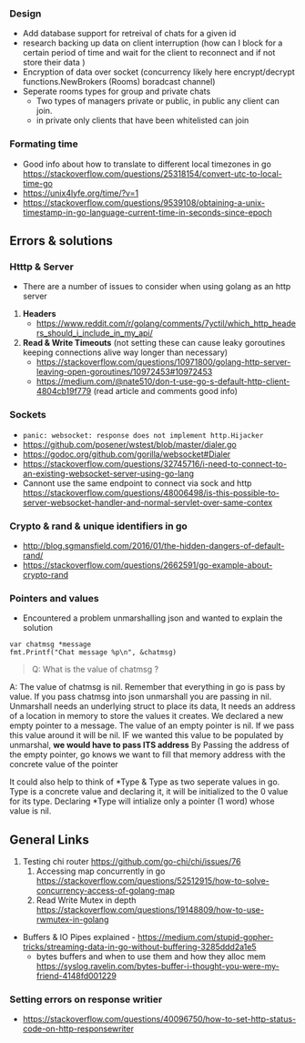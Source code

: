 ### Design
+ Add database support for retreival of chats for a given id 
+ research backing up data on client interruption (how can I block for a certain period of time and wait for the client to reconnect and if not store their data )
+ Encryption of data over socket (concurrency likely here encrypt/decrypt functions.NewBrokers (Rooms) boradcast channel)
+ Seperate rooms types for group and private chats
    + Two types of managers private or public, in public any client can join.
    + in private only clients that have been whitelisted can join



### Formating time
+ Good info about how to translate to different local timezones in go https://stackoverflow.com/questions/25318154/convert-utc-to-local-time-go
+ https://unix4lyfe.org/time/?v=1
+ https://stackoverflow.com/questions/9539108/obtaining-a-unix-timestamp-in-go-language-current-time-in-seconds-since-epoch


## Errors & solutions
### Htttp & Server
+ There are a number of issues to consider when using golang as an http server
1. __Headers__
    + https://www.reddit.com/r/golang/comments/7yctil/which_http_headers_should_i_include_in_my_api/
2. __Read & Write Timeouts__ (not setting these can cause leaky goroutines keeping connections alive way longer than necessary)
    + https://stackoverflow.com/questions/10971800/golang-http-server-leaving-open-goroutines/10972453#10972453
    + https://medium.com/@nate510/don-t-use-go-s-default-http-client-4804cb19f779 (read article and comments good info)


### Sockets
+ ``` panic: websocket: response does not implement http.Hijacker ```
+ https://github.com/posener/wstest/blob/master/dialer.go
+ https://godoc.org/github.com/gorilla/websocket#Dialer
+ https://stackoverflow.com/questions/32745716/i-need-to-connect-to-an-existing-websocket-server-using-go-lang
+ Cannont use the same endpoint to connect via sock and http https://stackoverflow.com/questions/48006498/is-this-possible-to-server-websocket-handler-and-normal-servlet-over-same-contex


### Crypto & rand & unique identifiers in go
+ http://blog.sgmansfield.com/2016/01/the-hidden-dangers-of-default-rand/
+ https://stackoverflow.com/questions/2662591/go-example-about-crypto-rand


### Pointers and values
+ Encountered a problem unmarshalling json and wanted to explain the solution

```
var chatmsg *message
fmt.Printf("Chat message %p\n", &chatmsg)
```
    
> Q: What is the value of chatmsg ?

A: The value of chatmsg is nil. Remember that everything in go is pass by value. If you pass chatmsg into json unmarshall you are passing in nil.
Unmarshall needs an underlying struct to place its data, It needs an address of a location in memory to store the values it creates.
We declared a new empty pointer to a message. The value of an empty pointer is nil. If we pass this value around it will be nil. IF we wanted this value to be populated by unmarshal, __we would have to pass ITS address__ By Passing the address of the empty pointer, go knows we want to fill that memory address with the concrete value of the pointer

It could also help to think of *Type & Type as two seperate values in go. Type is a concrete value and declaring it, it will be initialized to the 0 value for its type. Declaring *Type will intialize only a pointer (1 word) whose value is nil.




## General Links
1. Testing chi router https://github.com/go-chi/chi/issues/76
    1. Accessing map concurrently in go https://stackoverflow.com/questions/52512915/how-to-solve-concurrency-access-of-golang-map
    2. Read Write Mutex in depth https://stackoverflow.com/questions/19148809/how-to-use-rwmutex-in-golang
+ Buffers & IO Pipes explained - https://medium.com/stupid-gopher-tricks/streaming-data-in-go-without-buffering-3285ddd2a1e5
    + bytes buffers and when to use them and how they alloc mem https://syslog.ravelin.com/bytes-buffer-i-thought-you-were-my-friend-4148fd001229



### Setting errors on response writier
+ https://stackoverflow.com/questions/40096750/how-to-set-http-status-code-on-http-responsewriter